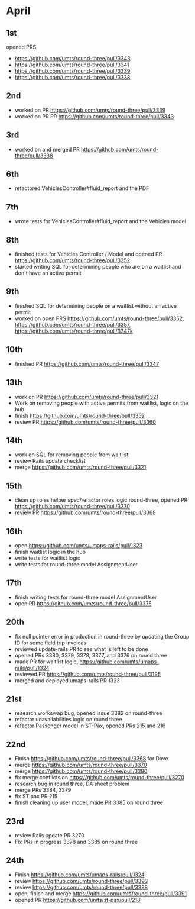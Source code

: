 # April
## 1st
  opened PRS
  - https://github.com/umts/round-three/pull/3343
  - https://github.com/umts/round-three/pull/3341
  - https://github.com/umts/round-three/pull/3339
  - https://github.com/umts/round-three/pull/3338

## 2nd
  - worked on PR https://github.com/umts/round-three/pull/3339
  - worked on PR PR https://github.com/umts/round-three/pull/3343

## 3rd
  - worked on and merged PR https://github.com/umts/round-three/pull/3338
## 6th
  - refactored VehiclesController#fluid_report and the PDF

## 7th
  - wrote tests for VehiclesController#fluid_report and the Vehicles model

## 8th
  - finished tests for Vehicles Controller / Model and opened PR https://github.com/umts/round-three/pull/3352
  - started writing SQL for determining people who are on a waitlist and don't have an active permit
## 9th
  - finished SQL for determining people on a waitlist without an active permit
  - worked on open PRS https://github.com/umts/round-three/pull/3352, https://github.com/umts/round-three/pull/3357, https://github.com/umts/round-three/pull/3347k
## 10th
  - finished PR https://github.com/umts/round-three/pull/3347
## 13th
  - work on PR https://github.com/umts/round-three/pull/3321
  - Work on removing people with active permits from waitlist, logic on the hub
  - finish https://github.com/umts/round-three/pull/3352
  - review PR https://github.com/umts/round-three/pull/3360
## 14th
  - work on SQL for removing people from waitlist
  - review Rails update checklist
  - merge https://github.com/umts/round-three/pull/3321
## 15th
  - clean up roles helper spec/refactor roles logic round-three, opened PR https://github.com/umts/round-three/pull/3370
  - review PR https://github.com/umts/round-three/pull/3368
## 16th
  - open https://github.com/umts/umaps-rails/pull/1323
  - finish waitlist logic in the hub
  - write tests for waitlist logic
  - write tests for round-three model AssignmentUser
## 17th
  - finish writing tests for round-three model AssignmentUser
  - open PR https://github.com/umts/round-three/pull/3375
## 20th
  - fix null pointer error in production in round-three by updating the Group ID for some field trip invoices
  - reviewed update-rails PR to see what is left to be done
  - opened PRs 3380, 3379, 3378, 3377, and 3376 on round three
  - made PR for waitlist logic, https://github.com/umts/umaps-rails/pull/1324
  - reviewed PR https://github.com/umts/round-three/pull/3195
  - merged and deployed umaps-rails PR 1323
## 21st
  - research workswap bug, opened issue 3382 on round-three
  - refactor unavailabilities logic on round three
  - refactor Passenger model in ST-Pax, opened PRs 215 and 216
## 22nd
  - Finish https://github.com/umts/round-three/pull/3368 for Dave
  - merge https://github.com/umts/round-three/pull/3370
  - merge https://github.com/umts/round-three/pull/3380
  - fix merge conflicts on https://github.com/umts/round-three/pull/3270
  - research bug in round three, DA sheet problem
  - merge PRs 3384, 3379
  - fix ST pax PR 215
  - finish cleaning up user model, made PR 3385 on round three
## 23rd
  - review Rails update PR 3270
  - Fix PRs in progress 3378 and 3385 on round three
## 24th
  - Finish https://github.com/umts/umaps-rails/pull/1324
  - review https://github.com/umts/round-three/pull/3390
  - review https://github.com/umts/round-three/pull/3388
  - open, finish and merge https://github.com/umts/round-three/pull/3391
  - opened PR https://github.com/umts/st-pax/pull/218
